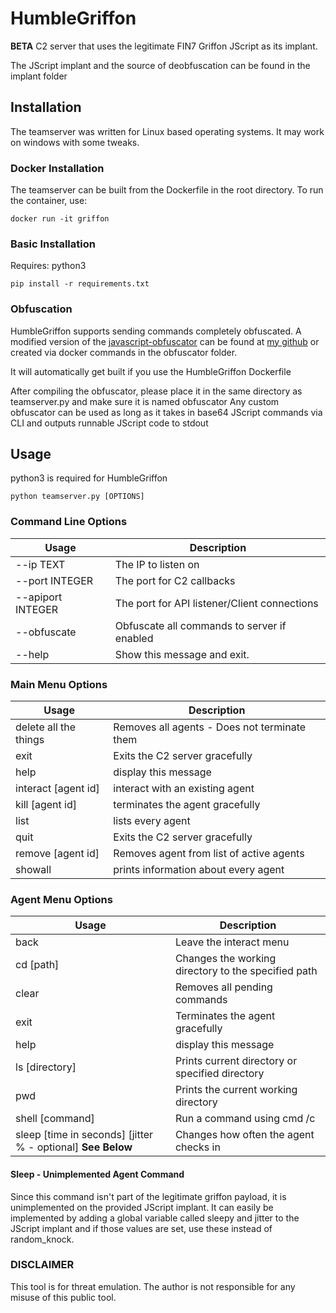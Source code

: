 # HumbleGriffon

**BETA** C2 server that uses the legitimate FIN7 Griffon JScript as its implant.

The JScript implant and the source of deobfuscation can be found in the implant folder

## Installation

The teamserver was written for Linux based operating systems. It may work on windows with some tweaks.

### Docker Installation

The teamserver can be built from the Dockerfile in the root directory. To run the container, use:

`docker run -it griffon`


### Basic Installation

Requires: python3

```pip install -r requirements.txt```

### Obfuscation

HumbleGriffon supports sending commands completely obfuscated. A modified version of the [javascript-obfuscator](https://github.com/javascript-obfuscator/javascript-obfuscator) can be found at [my github](https://github.com/MrDomainAdmin/javascript-obfuscator) or created via docker commands in the obfuscator folder.

It will automatically get built if you use the HumbleGriffon Dockerfile

After compiling the obfuscator, please place it in the same directory as teamserver.py and make sure it is named obfuscator
Any custom obfuscator can be used as long as it takes in base64 JScript commands via CLI and outputs runnable JScript code to stdout

## Usage

python3 is required for HumbleGriffon

```python teamserver.py [OPTIONS]```

### Command Line Options

| Usage | Description |
| - | -|
--ip TEXT				|The IP to listen on
--port INTEGER			|The port for C2 callbacks
--apiport INTEGER		|The port for API listener/Client connections
--obfuscate				|Obfuscate all commands to server if enabled
--help					|Show this message and exit.


### Main Menu Options

| Usage | Description |
| ---------------- | ---------------------------------------------------------|
|delete all the things	|Removes all agents - Does not terminate them|
|exit					|Exits the C2 server gracefully|
|help					|display this message|
|interact [agent id]	|interact with an existing agent|
|kill [agent id]		|terminates the agent gracefully|
|list 					|lists every agent|
|quit 					|Exits the C2 server gracefully|
|remove [agent id]		|Removes agent from list of active agents|
|showall				|prints information about every agent|


### Agent Menu Options
| Usage | Description |
| ---------------- | ---------------------------------------------------------|
| back                                          | Leave the interact menu                             |
| cd [path]                                     | Changes the working directory to the specified path |
| clear                                         | Removes all pending commands                        |
| exit                                          | Terminates the agent gracefully                     |
| help                                          | display this message                                |
| ls [directory]                                | Prints current directory or specified directory     |
| pwd                                           | Prints the current working directory                |
| shell [command]                               | Run a command using cmd /c                          |
| sleep [time in seconds] [jitter % - optional] **See Below**  | Changes how often the agent checks in               |

#### **Sleep** - Unimplemented Agent Command

Since this command isn't part of the legitimate griffon payload, it is unimplemented on the provided JScript implant. It can easily be implemented by adding a global variable called sleepy and jitter to the JScript implant and if those values are set, use these instead of random_knock.


### DISCLAIMER

This tool is for threat emulation. The author is not responsible for any misuse of this public tool.


